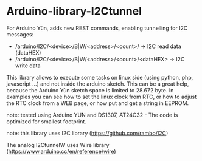 # Arduino-library-I2Ctunnel
For Arduino Yùn, adds new REST commands, enabling tunnelling for I2C messages:
- /arduino/I2C/&lt;device>/B|W/&lt;address>/&lt;count>/ -> I2C read data (dataHEX)
- /arduino/I2C/&lt;device>/B|W/&lt;address>/&lt;count>/&lt;dataHEX> -> I2C write data

This library allows to execute some tasks on linux side (using python, php, javascript ...) and not inside the arduino sketch. This can be a great help, because the Arduino Yùn sketch space is limited to 28.672 byte. In examples you can see how to set the linux clock from RTC, or how to adjust the RTC clock from a WEB page, or how put and get a string in EEPROM.

note: tested using Arduino YUN and DS1307, AT24C32 - The code is optimized for smallest footprint.

note: 
this library uses I2C library (https://github.com/rambo/I2C)

The analog I2CtunnelW  uses Wire library (https://www.arduino.cc/en/reference/wire)

